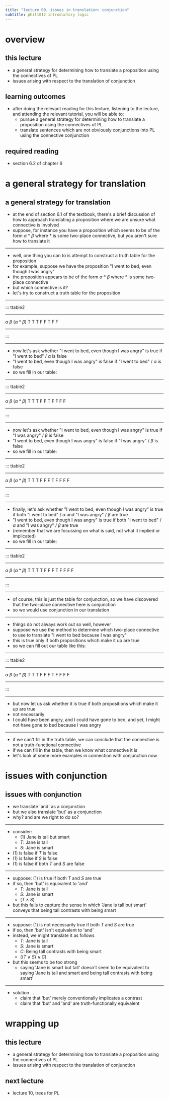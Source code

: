 ```yaml
---
title: "lecture 09, issues in translation: conjunction"
subtitle: phil1012 introductory logic
---
```


# overview

## this lecture

* a general strategy for determining how to translate a proposition using the connectives of PL
* issues arising with respect to the translation of conjunction

## learning outcomes

* after doing the relevant reading for this lecture, listening to the lecture, and attending the relevant tutorial, you will be able to:
    * pursue a general strategy for determining how to translate a proposition using the connectives of PL
    * translate sentences which are not obviously conjunctions into PL using the connective conjunction

## required reading

* section 6.2 of chapter 6

# a general strategy for translation

## a general strategy for translation

* at the end of section 6.1 of the textbook, there's a brief discussion of how to approach translating a proposition where we are unsure what connective is involved
* suppose, for instance you have a proposition which seems to be of the form $\alpha$ \* $\beta$ where \* is some two-place connective, but you aren't sure how to translate it

---

* well, one thing you can to is attempt to construct a truth table for the proposition
* for example, suppose we have the proposition "I went to bed, even though I was angry"
* the proposition appears to be of the form $\alpha$ \* $\beta$ where \* is some two-place connective
* but which connective is it?
* let's try to construct a truth table for the proposition

---

::: ttable2

--------  -------   ------------------
$\alpha$  $\beta$   $(\alpha * \beta)$
   T         T
   T         F
   F         T
   F         F
--------  -------   ------------------

:::

---

* now let's ask whether "I went to bed, even though I was angry" is true if "I went to bed" / $\alpha$ is false
* "I went to bed, even though I was angry" is false if "I went to bed" / $\alpha$ is false
* so we fill in our table:

---

::: ttable2

--------  -------   ------------------
$\alpha$  $\beta$   $(\alpha * \beta)$
   T         T
   T         F
   F         T              F
   F         F              F
--------  -------   ------------------

:::

---

* now let's ask whether "I went to bed, even though I was angry" is true if "I was angry" / $\beta$ is false
* "I went to bed, even though I was angry" is false if "I was angry" / $\beta$ is false
* so we fill in our table:

---

::: ttable2

--------  -------   ------------------
$\alpha$  $\beta$   $(\alpha * \beta)$
   T         T
   T         F              F
   F         T              F
   F         F              F
--------  -------   ------------------

:::

---

* finally, let's ask whether "I went to bed, even though I was angry" is true if both "I went to bed" / $\alpha$ and "I was angry" / $\beta$ are true
* "I went to bed, even though I was angry" is true if both "I went to bed" / $\alpha$ and "I was angry" / $\beta$ are true
* (remember that we are focussing on what is said, not what it implied or implicated)
* so we fill in our table:

---

::: ttable2

--------  -------   ------------------
$\alpha$  $\beta$   $(\alpha * \beta)$
   T         T              T
   T         F              F
   F         T              F
   F         F              F
--------  -------   ------------------

:::

---

* of course, this is just the table for conjunction, so we have discovered that the two-place connective here is conjunction
* so we would use conjunction in our translation

---

* things do not always work out so well, however
* suppose we use the method to determine which two-place connective to use to translate "I went to bed because I was angry"
* this is true only if both propositions which make it up are true
* so we can fill out our table like this:

---

::: ttable2

--------  -------   ------------------
$\alpha$  $\beta$   $(\alpha * \beta)$
   T         T
   T         F              F
   F         T              F
   F         F              F
--------  -------   ------------------

:::

---

* but now let us ask whether it is true if both propositions which make it up are true
* not necessarily
* I could have been angry, and I could have gone to bed, and yet, I might not have gone to bed because I was angry

---

* if we can't fill in the truth table, we can conclude that the connective is not a truth-functional connective
* if we can fill in the table, then we know what connective it is
* let's look at some more examples in connection with conjunction now

# issues with conjunction

## issues with conjunction

* we translate 'and' as a conjunction
* but we also translate 'but' as a conjunction
* why? and are we right to do so?

---

* consider:
    *  \(1\) Jane is tall but smart
    * $T$: Jane is tall
    * $S$: Jane is smart
* \(1\) is false if $T$ is false
* \(1\) is false if $S$ is false
* \(1\) is false if both $T$ and $S$ are false

---


* suppose: \(1\) is true if both $T$ and $S$ are true
* if so, then 'but' is equivalent to 'and'
    * $T$: Jane is tall
    * $S$: Jane is smart
    * $(T \land S)$
* but this fails to capture the sense in which 'Jane is tall but smart' conveys that being tall contrasts with being smart

---

* suppose: \(1\) is not necessarily true if both $T$ and $S$ are true
* if so, then 'but' isn't equivalent to 'and'
* instead, we might translate it as follows
    * $T$: Jane is tall
    * $S$: Jane is smart
    * $C$: Being tall contrasts with being smart
    * $((T \land S )\land C)$
* but this seems to be too strong
    * saying 'Jane is smart but tall' doesn't seem to be equivalent to saying 'Jane is tall and smart and
    being tall contrasts with being smart'

---

* solution . . .
    * claim that 'but' merely conventionally implicates a contrast
    * claim that 'but' and 'and' are truth-functionally equivalent

# wrapping up

## this lecture

* a general strategy for determining how to translate a proposition using the connectives of PL
* issues arising with respect to the translation of conjunction

## next lecture

* lecture 10, trees for PL
